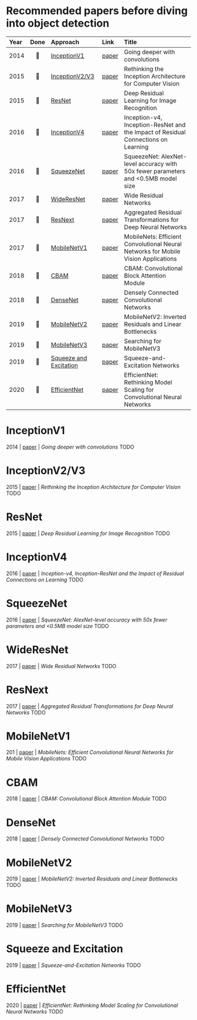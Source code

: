 # Recommended papers before diving into object detection

| Year | Done | Approach | Link | Title |
| :--- | :---: | :----- | :--- | :--- |
| 2014 | 🔳 | [InceptionV1](#InceptionV1) | [paper](https://arxiv.org/pdf/1409.4842) | Going deeper with convolutions |
| 2015 | 🔳 | [InceptionV2/V3](#InceptionV2/V3) | [paper](https://arxiv.org/pdf/1512.00567) | Rethinking the Inception Architecture for Computer Vision |
| 2015 | 🔳 | [ResNet](#ResNet) | [paper](https://arxiv.org/pdf/1512.03385) | Deep Residual Learning for Image Recognition |
| 2016 | 🔳 | [InceptionV4](#InceptionV4) | [paper](https://arxiv.org/pdf/1602.07261) | Inception-v4, Inception-ResNet and the Impact of Residual Connections on Learning  |
| 2016 | 🔳 | [SqueezeNet](#SqueezeNet) | [paper](https://arxiv.org/pdf/1602.07360) | SqueezeNet: AlexNet-level accuracy with 50x fewer parameters and <0.5MB model size |
| 2017 | 🔳 | [WideResNet](#WideResNet) | [paper](https://arxiv.org/pdf/1605.07146v4) | Wide Residual Networks |
| 2017 | 🔳 | [ResNext](#ResNext) | [paper](https://arxiv.org/pdf/1611.05431) | Aggregated Residual Transformations for Deep Neural Networks |
| 2017 | 🔳 | [MobileNetV1](#MobileNetV1) | [paper](https://arxiv.org/pdf/1704.04861) | MobileNets: Efficient Convolutional Neural Networks for Mobile Vision Applications |
| 2018 | 🔳 | [CBAM](#CBAM) | [paper](https://arxiv.org/pdf/1807.06521.pdf) | CBAM: Convolutional Block Attention Module |
| 2018 | 🔳 | [DenseNet](#DenseNet) | [paper](https://arxiv.org/pdf/1608.06993v5) | Densely Connected Convolutional Networks |
| 2019 | 🔳 | [MobileNetV2](#MobileNetV2) | [paper](https://arxiv.org/pdf/1801.04381) | MobileNetV2: Inverted Residuals and Linear Bottlenecks |
| 2019 | 🔳 | [MobileNetV3](#MobileNetV3) | [paper](https://arxiv.org/pdf/1905.02244) | Searching for MobileNetV3 |
| 2019 | 🔳 | [Squeeze and Excitation](#Squeeze-and-Excitation) | [paper](https://arxiv.org/pdf/1709.01507) | Squeeze-and-Excitation Networks |
| 2020 | 🔳 | [EfficientNet](#EfficientNet) | [paper](https://arxiv.org/pdf/1905.11946v5.pdf) | EfficientNet: Rethinking Model Scaling for Convolutional Neural Networks |



# InceptionV1
2014 | [paper](https://arxiv.org/pdf/1409.4842) | _Going deeper with convolutions_
TODO


# InceptionV2/V3
2015 | [paper](https://arxiv.org/pdf/1512.00567) | _Rethinking the Inception Architecture for Computer Vision_
TODO


# ResNet
2015 | [paper](https://arxiv.org/pdf/1512.03385) | _Deep Residual Learning for Image Recognition_
TODO


# InceptionV4
2016 | [paper](https://arxiv.org/pdf/1602.07261) | _Inception-v4, Inception-ResNet and the Impact of Residual Connections on Learning_
TODO


# SqueezeNet
2016 | [paper](https://arxiv.org/pdf/1602.07360) | _SqueezeNet: AlexNet-level accuracy with 50x fewer parameters and <0.5MB model size_
TODO


# WideResNet
2017 | [paper](https://arxiv.org/pdf/1605.07146v4) | _Wide Residual Networks_
TODO


# ResNext
2017 | [paper](https://arxiv.org/pdf/1611.05431) | _Aggregated Residual Transformations for Deep Neural Networks_
TODO


# MobileNetV1
201 | [paper](https://arxiv.org/pdf/1704.04861) | _MobileNets: Efficient Convolutional Neural Networks for Mobile Vision Applications_
TODO


# CBAM
2018 | [paper](https://arxiv.org/pdf/1807.06521.pdf) | _CBAM: Convolutional Block Attention Module_
TODO


# DenseNet
2018 | [paper](https://arxiv.org/pdf/1608.06993v5) | _Densely Connected Convolutional Networks_
TODO


# MobileNetV2
2019 | [paper](https://arxiv.org/pdf/1801.04381) | _MobileNetV2: Inverted Residuals and Linear Bottlenecks_
TODO


# MobileNetV3
2019 | [paper](https://arxiv.org/pdf/1905.02244) | _Searching for MobileNetV3_
TODO


# Squeeze and Excitation
2019 | [paper](https://arxiv.org/pdf/1709.01507) | _Squeeze-and-Excitation Networks_
TODO


# EfficientNet
2020 | [paper](https://arxiv.org/pdf/1905.11946v5.pdf) | _EfficientNet: Rethinking Model Scaling for Convolutional Neural Networks_
TODO



